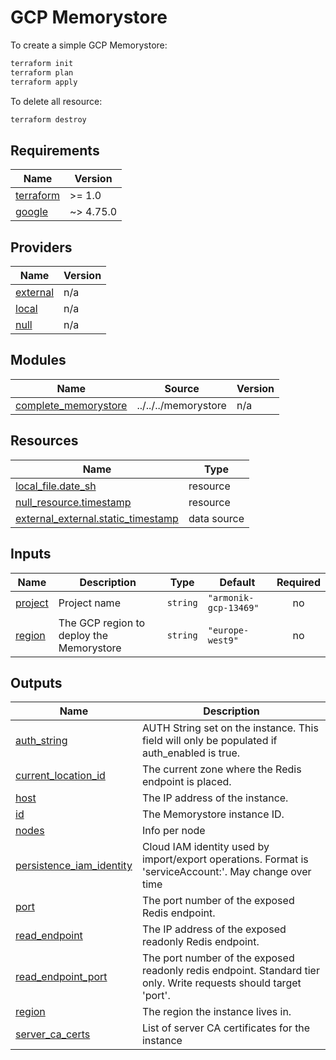# GCP Memorystore

To create a simple GCP Memorystore:

```bash
terraform init
terraform plan
terraform apply
```

To delete all resource:

```bash
terraform destroy
```

<!-- BEGIN_TF_DOCS -->
## Requirements

| Name | Version |
|------|---------|
| <a name="requirement_terraform"></a> [terraform](#requirement\_terraform) | >= 1.0 |
| <a name="requirement_google"></a> [google](#requirement\_google) | ~> 4.75.0 |

## Providers

| Name | Version |
|------|---------|
| <a name="provider_external"></a> [external](#provider\_external) | n/a |
| <a name="provider_local"></a> [local](#provider\_local) | n/a |
| <a name="provider_null"></a> [null](#provider\_null) | n/a |

## Modules

| Name | Source | Version |
|------|--------|---------|
| <a name="module_complete_memorystore"></a> [complete\_memorystore](#module\_complete\_memorystore) | ../../../memorystore | n/a |

## Resources

| Name | Type |
|------|------|
| [local_file.date_sh](https://registry.terraform.io/providers/hashicorp/local/latest/docs/resources/file) | resource |
| [null_resource.timestamp](https://registry.terraform.io/providers/hashicorp/null/latest/docs/resources/resource) | resource |
| [external_external.static_timestamp](https://registry.terraform.io/providers/hashicorp/external/latest/docs/data-sources/external) | data source |

## Inputs

| Name | Description | Type | Default | Required |
|------|-------------|------|---------|:--------:|
| <a name="input_project"></a> [project](#input\_project) | Project name | `string` | `"armonik-gcp-13469"` | no |
| <a name="input_region"></a> [region](#input\_region) | The GCP region to deploy the Memorystore | `string` | `"europe-west9"` | no |

## Outputs

| Name | Description |
|------|-------------|
| <a name="output_auth_string"></a> [auth\_string](#output\_auth\_string) | AUTH String set on the instance. This field will only be populated if auth\_enabled is true. |
| <a name="output_current_location_id"></a> [current\_location\_id](#output\_current\_location\_id) | The current zone where the Redis endpoint is placed. |
| <a name="output_host"></a> [host](#output\_host) | The IP address of the instance. |
| <a name="output_id"></a> [id](#output\_id) | The Memorystore instance ID. |
| <a name="output_nodes"></a> [nodes](#output\_nodes) | Info per node |
| <a name="output_persistence_iam_identity"></a> [persistence\_iam\_identity](#output\_persistence\_iam\_identity) | Cloud IAM identity used by import/export operations. Format is 'serviceAccount:'. May change over time |
| <a name="output_port"></a> [port](#output\_port) | The port number of the exposed Redis endpoint. |
| <a name="output_read_endpoint"></a> [read\_endpoint](#output\_read\_endpoint) | The IP address of the exposed readonly Redis endpoint. |
| <a name="output_read_endpoint_port"></a> [read\_endpoint\_port](#output\_read\_endpoint\_port) | The port number of the exposed readonly redis endpoint. Standard tier only. Write requests should target 'port'. |
| <a name="output_region"></a> [region](#output\_region) | The region the instance lives in. |
| <a name="output_server_ca_certs"></a> [server\_ca\_certs](#output\_server\_ca\_certs) | List of server CA certificates for the instance |
<!-- END_TF_DOCS -->